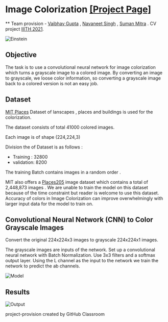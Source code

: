# Image Colorization [[Project Page]](https://github.com/Computer-Vision-IIITH-2021/project-provision) 

** Team provision -
[Vaibhav Gupta](https://github.com/whynotkush) ,
[Navaneet Singh]() , 
[Suman Mitra]()  . CV project [IIITH 2021](https://www.iiit.ac.in/).

![Einstein](https://github.com/Computer-Vision-IIITH-2021/project-provision/blob/main/colorisation.png)

## Objective
The task is to use a convolutional neural network for image colorization which turns a grayscale image to a colored image.
By converting an image to grayscale, we loose color information, so converting a grayscale image back to a colored version 
is not an easy job.

## Dataset
[MIT Places](http://places.csail.mit.edu/)  Dataset of lanscapes , places and buildings is used for the colorization.
 
The dataset consists of total 41000 colored images.

Each image is of shape (224,224,3) 

Division the of Dataset is as follows :

- Training  : 32800
- validation: 8200

The training Batch contains images in a random order .

MIT also offers a [Places205](http://places.csail.mit.edu/downloadData.html) image dataset which contains a total of 2,448,873 images . We are unable to train the model on this dataset because of the time constraint but reader is welcome to use this dataset. Accuracy of colors in Image Colorization can improve overwhelmingly with larger input data for the model to train on. 



## Convolutional Neural Network (CNN) to Color Grayscale Images
Convert the original 224x224x3 images to grayscale 224x224x1 images. 

The grayscale images are inputs of the network. 
Set up a convolutional neural network with Batch Normalization. Use 3x3 filters and a softmax output layer.
Using the L channel as the input to the network  we train the network to predict the ab channels.

![Model](https://github.com/Computer-Vision-IIITH-2021/project-provision/blob/main/colorization.png)

## Results

![Output](https://github.com/Computer-Vision-IIITH-2021/project-provision/blob/main/output.png)

project-provision created by GitHub Classroom
